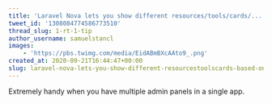 ```yaml
---
title: 'Laravel Nova lets you show different resources/tools/cards/... based on an if check'
tweet_id: '1308084774586773510'
thread_slug: 1-rt-1-tip
author_username: samuelstancl
images:
    - 'https://pbs.twimg.com/media/EidABmBXcAAto9_.png'
created_at: 2020-09-21T16:44:47+00:00
slug: laravel-nova-lets-you-show-different-resourcestoolscards-based-on-an-if-check
---
```


Extremely handy when you have multiple admin panels in a single app.